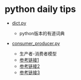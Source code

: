 
python daily tips
====================

* [dict.py](dict.py)
	* python版本的有道词典

* [consumer_producer.py](consumer_producer.py)
	* 生产者-消费者模型
	* [参考链接1](http://www.cnblogs.com/hymenz/p/3504939.html)
	* [参考链接2](https://www.zhihu.com/question/20511233)
	* [参考链接3](https://segmentfault.com/a/1190000001813992)

